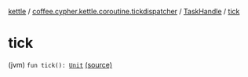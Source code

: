[kettle](../../index.md) / [coffee.cypher.kettle.coroutine.tickdispatcher](../index.md) / [TaskHandle](index.md) / [tick](./tick.md)

# tick

(jvm) `fun tick(): `[`Unit`](https://kotlinlang.org/api/latest/jvm/stdlib/kotlin/-unit/index.html) [(source)](https://github.com/Cypher121/kettle/blob/master/src/main/kotlin/coffee/cypher/kettle/coroutine/tickdispatcher/TaskHandle.kt#L113)